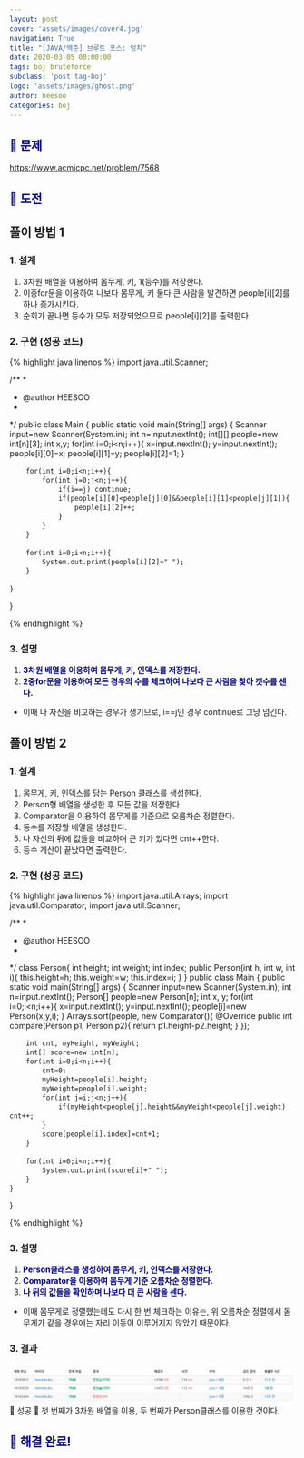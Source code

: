 ```yaml
---
layout: post
cover: 'assets/images/cover4.jpg'
navigation: True
title: "[JAVA/백준] 브루트 포스: 덩치"
date: 2020-03-05 00:00:00
tags: boj bruteforce
subclass: 'post tag-boj'
logo: 'assets/images/ghost.png'
author: heesoo
categories: boj
---
```

## <span style="color:navy">👀 문제</span>
<https://www.acmicpc.net/problem/7568>

## <span style="color:navy">👊 도전</span>

## 풀이 방법 1

### 1. 설계
1. 3차원 배열을 이용하여 몸무게, 키, 1(등수)를 저장한다.
2. 이중for문을 이용하여 나보다 몸무게, 키 둘다 큰 사람을 발견하면 people[i][2]를 하나 증가시킨다.
3. 순회가 끝나면 등수가 모두 저장되었으므로 people[i][2]를 출력한다.

### 2. 구현 (성공 코드)
{% highlight java linenos %}
import java.util.Scanner;

/**
 * 
 * @author HEESOO
 *
 */
public class Main {
	public static void main(String[] args) {
		Scanner input=new Scanner(System.in);
		int n=input.nextInt();
		int[][] people=new int[n][3];
		int x,y;
		for(int i=0;i<n;i++){
			x=input.nextInt();
			y=input.nextInt();
			people[i][0]=x;
			people[i][1]=y;
			people[i][2]=1;
		}
		
		for(int i=0;i<n;i++){
			for(int j=0;j<n;j++){
				if(i==j) continue;
				if(people[i][0]<people[j][0]&&people[i][1]<people[j][1]){
					people[i][2]++;
				}
			}
		}
		
		for(int i=0;i<n;i++){
			System.out.print(people[i][2]+" ");
		}
		
	}
	
}

 {% endhighlight %}

### 3. 설명
1. **<span style="color:navy">3차원 배열을 이용하여 몸무게, 키, 인덱스를 저장한다.</span>**
2. **<span style="color:navy">2중for문을 이용하여 모든 경우의 수를 체크하여 나보다 큰 사람을 찾아 갯수를 센다.</span>**
- 이때 나 자신을 비교하는 경우가 생기므로, i==j인 경우 continue로 그냥 넘긴다.

## 풀이 방법 2

### 1. 설계
1. 몸무게, 키, 인덱스를 담는 Person 클래스를 생성한다.
2. Person형 배열을 생성한 후 모든 값을 저장한다.
3. Comparator을 이용하여 몸무게를 기준으로 오름차순 정렬한다.
4. 등수를 저장할 배열을 생성한다.
5. 나 자신의 뒤에 값들을 비교하며 큰 키가 있다면 cnt++한다.
6. 등수 계산이 끝났다면 출력한다.

### 2. 구현 (성공 코드)
{% highlight java linenos %}
import java.util.Arrays;
import java.util.Comparator;
import java.util.Scanner;

/**
 * 
 * @author HEESOO
 *
 */
class Person{
	int height;
	int weight;
	int index;
	public Person(int h, int w, int i){
		this.height=h;
		this.weight=w;
		this.index=i;
	}
}
public class Main {
	public static void main(String[] args) {
		Scanner input=new Scanner(System.in);
		int n=input.nextInt();
		Person[] people=new Person[n];
		int x, y;
		for(int i=0;i<n;i++){
			x=input.nextInt();
			y=input.nextInt();
			people[i]=new Person(x,y,i);
		}
		Arrays.sort(people, new Comparator<Person>(){
			@Override
			public int compare(Person p1, Person p2){
				return p1.height-p2.height;
			}
		});
		
		int cnt, myHeight, myWeight;
		int[] score=new int[n];
		for(int i=0;i<n;i++){
			cnt=0;
			myHeight=people[i].height;
			myWeight=people[i].weight;
			for(int j=i;j<n;j++){
				if(myHeight<people[j].height&&myWeight<people[j].weight) cnt++;
			}
			score[people[i].index]=cnt+1;
		}
		
		for(int i=0;i<n;i++){
			System.out.print(score[i]+" ");
		}
	}
	
}

 {% endhighlight %}

### 3. 설명
1. **<span style="color:navy">Person클래스를 생성하여 몸무게, 키, 인덱스를 저장한다.</span>**
2. **<span style="color:navy">Comparator을 이용하여 몸무게 기준 오름차순 정렬한다.</span>**
3. **<span style="color:navy">나 뒤의 값들을 확인하며 나보다 더 큰 사람을 센다.</span>**
- 이때 몸무게로 정렬했는데도 다시 한 번 체크하는 이유는, 위 오름차순 정렬에서 몸무게가 같을 경우에는 자리 이동이 이루어지지 않았기 때문이다.

### 3. 결과
![실행결과](./assets/images/200305_3.PNG)
🤟 성공 🤟
첫 번째가 3차원 배열을 이용, 두 번째가 Person클래스를 이용한 것이다.

## <span style="color:navy">👏 해결 완료!</span>


